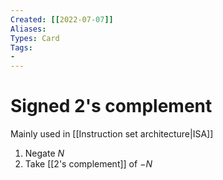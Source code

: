 ```yaml
---
Created: [[2022-07-07]]
Aliases: 
Types: Card
Tags: 
- 
---
```

# Signed 2's complement
Mainly used in [[Instruction set architecture|ISA]]
1. Negate $N$
2. Take [[2's complement]] of $-N$